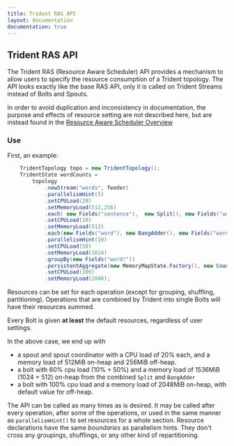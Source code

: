 ```yaml
---
title: Trident RAS API
layout: documentation
documentation: true
---
```


## Trident RAS API

The Trident RAS (Resource Aware Scheduler) API provides a mechanism to allow users to specify the resource consumption of a Trident topology. The API looks exactly like the base RAS API, only it is called on Trident Streams instead of Bolts and Spouts.

In order to avoid duplication and inconsistency in documentation, the purpose and effects of resource setting are not described here, but are instead found in the [Resource Aware Scheduler Overview](Resource_Aware_Scheduler_overview.html)

### Use

First, an example:

```java
    TridentTopology topo = new TridentTopology();
    TridentState wordCounts =
        topology
            .newStream("words", feeder)
            .parallelismHint(5)
            .setCPULoad(20)
            .setMemoryLoad(512,256)
            .each( new Fields("sentence"),  new Split(), new Fields("word"))
            .setCPULoad(10)
            .setMemoryLoad(512)
            .each(new Fields("word"), new BangAdder(), new Fields("word!"))
            .parallelismHint(10)
            .setCPULoad(50)
            .setMemoryLoad(1024)
            .groupBy(new Fields("word!"))
            .persistentAggregate(new MemoryMapState.Factory(), new Count(), new Fields("count"))
            .setCPULoad(100)
            .setMemoryLoad(2048);
```

Resources can be set for each operation (except for grouping, shuffling, partitioning).
Operations that are combined by Trident into single Bolts will have their resources summed.

Every Bolt is given **at least** the default resources, regardless of user settings.

In the above case, we end up with


- a spout and spout coordinator with a CPU load of 20% each, and a memory load of 512MiB on-heap and 256MiB off-heap.
- a bolt with 60% cpu load (10% + 50%) and a memory load of 1536MiB (1024 + 512) on-heap from the combined `Split` and `BangAdder`
- a bolt with 100% cpu load and a memory load of 2048MiB on-heap, with default value for off-heap.

The API can be called as many times as is desired.
It may be called after every operation, after some of the operations, or used in the same manner as `parallelismHint()` to set resources for a whole section.
Resource declarations have the same *boundaries* as parallelism hints. They don't cross any groupings, shufflings, or any other kind of repartitioning.
